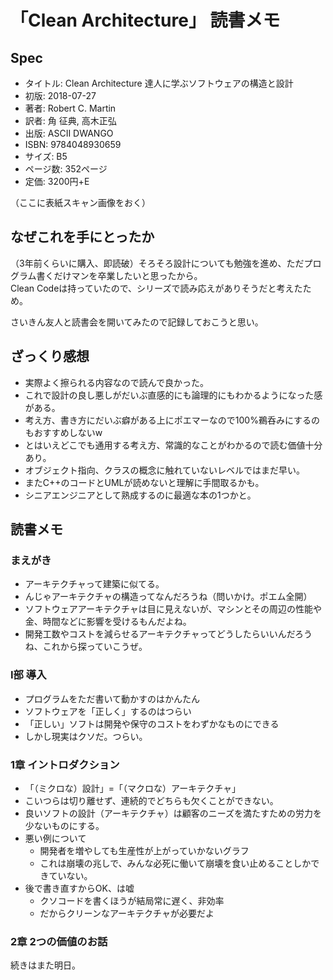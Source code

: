 # 「Clean Architecture」 読書メモ
## Spec
- タイトル: Clean Architecture 達人に学ぶソフトウェアの構造と設計
- 初版: 2018-07-27
- 著者: Robert C. Martin
- 訳者: 角 征典, 高木正弘
- 出版: ASCII DWANGO
- ISBN: 9784048930659
- サイズ: B5
- ページ数: 352ページ
- 定価: 3200円+E

（ここに表紙スキャン画像をおく）

## なぜこれを手にとったか
（3年前くらいに購入、即読破）そろそろ設計についても勉強を進め、ただプログラム書くだけマンを卒業したいと思ったから。  
Clean Codeは持っていたので、シリーズで読み応えがありそうだと考えたため。  

さいきん友人と読書会を開いてみたので記録しておこうと思い。  

## ざっくり感想
- 実際よく擦られる内容なので読んで良かった。
- これで設計の良し悪しがだいぶ直感的にも論理的にもわかるようになった感がある。
- 考え方、書き方にだいぶ癖がある上にポエマーなので100%鵜呑みにするのもおすすめしないw
- とはいえどこでも通用する考え方、常識的なことがわかるので読む価値十分あり。
- オブジェクト指向、クラスの概念に触れていないレベルではまだ早い。
- またC++のコードとUMLが読めないと理解に手間取るかも。
- シニアエンジニアとして熟成するのに最適な本の1つかと。

## 読書メモ
### まえがき
- アーキテクチャって建築に似てる。
- んじゃアーキテクチャの構造ってなんだろうね（問いかけ。ポエム全開）
- ソフトウェアアーキテクチャは目に見えないが、マシンとその周辺の性能や金、時間などに影響を受けるもんだよね。
- 開発工数やコストを減らせるアーキテクチャってどうしたらいいんだろうね、これから探っていこうぜ。

### Ⅰ部 導入
- プログラムをただ書いて動かすのはかんたん
- ソフトウェアを「正しく」するのはつらい
- 「正しい」ソフトは開発や保守のコストをわずかなものにできる
- しかし現実はクソだ。つらい。

### 1章 イントロダクション
- 「（ミクロな）設計」=「（マクロな）アーキテクチャ」
- こいつらは切り離せず、連続的でどちらも欠くことができない。
- 良いソフトの設計（アーキテクチャ）は顧客のニーズを満たすための労力を少ないものにする。
- 悪い例について
  - 開発者を増やしても生産性が上がっていかないグラフ
  - これは崩壊の兆しで、みんな必死に働いて崩壊を食い止めることしかできていない。
- 後で書き直すからOK、は嘘
  - クソコードを書くほうが結局常に遅く、非効率
  - だからクリーンなアーキテクチャが必要だよ

### 2章 2つの価値のお話
続きはまた明日。
